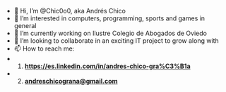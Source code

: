 - 👋 Hi, I’m @Chic0o0, aka Andrés Chico
- 👀 I’m interested in computers, programming, sports and games in general
- 🌱 I’m currently working on Ilustre Colegio de Abogados de Oviedo
- 💞️ I’m looking to collaborate in an exciting IT project to grow along with
- 📫 How to reach me:
- 1. **https://es.linkedin.com/in/andres-chico-gra%C3%B1a**
- 2. **andreschicograna@gmail.com**

<!---
Chic0o0/Chic0o0 is a ✨ special ✨ repository because its `README.md` (this file) appears on your GitHub profile.
You can click the Preview link to take a look at your changes.
--->

